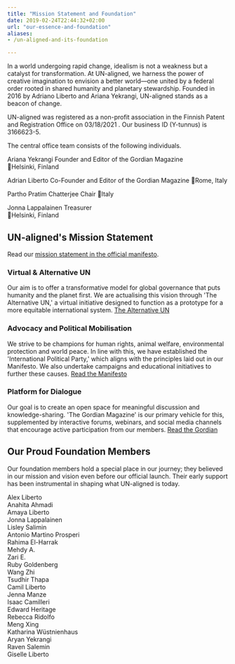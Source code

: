 ```yaml
---
title: "Mission Statement and Foundation"
date: 2019-02-24T22:44:32+02:00
url: "our-essence-and-foundation"
aliases:
- /un-aligned-and-its-foundation

---
```


In a world undergoing rapid change, idealism is not a weakness but a catalyst for transformation. At UN-aligned, we harness the power of creative imagination to envision a better world—one united by a federal order rooted in shared humanity and planetary stewardship. Founded in 2016 by Adriano Liberto and Ariana Yekrangi, UN-aligned stands as a beacon of change.

UN-aligned was registered as a non-profit association in the Finnish Patent and Registration Office on 03/18/2021 . Our business ID (Y-tunnus) is 3166623-5. 

The central office team consists of the following individuals. 

Ariana Yekrangi
Founder and Editor of the Gordian Magazine  
📍Helsinki, Finland

Adrian Liberto 
Co-Founder and Editor of the Gordian Magazine
📍Rome, Italy

Partho Pratim Chatterjee
Chair
📍Italy

Jonna Lappalainen
Treasurer  
📍Helsinki, Finland

## UN-aligned's Mission Statement

Read our [mission statement in the official manifesto](http://un-aligned.org/manifesto/#mission-statement​). 

### Virtual & Alternative UN

Our aim is to offer a transformative model for global governance that puts humanity and the planet first. We are actualising this vision through 'The Alternative UN,' a virtual initiative designed to function as a prototype for a more equitable international system. [The Alternative UN](https://un-aligned.org/the-alternative-un/)

### Advocacy and Political Mobilisation

We strive to be champions for human rights, animal welfare, environmental protection and world peace. In line with this, we have established the 'International Political Party,' which aligns with the principles laid out in our Manifesto. We also undertake campaigns and educational initiatives to further these causes. [Read the Manifesto](https://un-aligned.org/manifesto/#articles)

### Platform for Dialogue

Our goal is to create an open space for meaningful discussion and knowledge-sharing. 'The Gordian Magazine' is our primary vehicle for this, supplemented by interactive forums, webinars, and social media channels that encourage active participation from our members. [Read the Gordian](https://un-aligned.org/the-gordian)

## Our Proud Foundation Members

Our foundation members hold a special place in our journey; they believed in our mission and vision even before our official launch. Their early support has been instrumental in shaping what UN-aligned is today.

Alex Liberto  
Anahita Ahmadi  
Amaya Liberto  
Jonna Lappalainen  
Lisley Salimin  
Antonio Martino Prosperi  
Rahima El-Harrak  
Mehdy A.  
Zari E.  
Ruby Goldenberg  
Wang Zhi  
Tsudhir Thapa  
Camil Liberto  
Jenna Manze  
Isaac Camilleri  
Edward Heritage  
Rebecca Ridolfo  
Meng Xing  
Katharina Wüstnienhaus  
Aryan Yekrangi  
Raven Salemin  
Giselle Liberto
